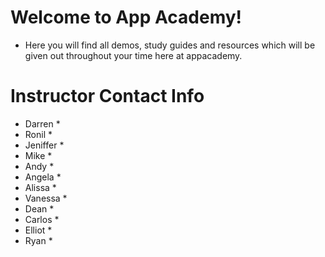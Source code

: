 # Welcome to App Academy! 

* Here you will find all demos, study guides and resources which will be given out throughout your time here at appacademy. 

# Instructor Contact Info 

* Darren 
    * 
* Ronil
    *  
* Jeniffer
    * 
* Mike 
    * 
* Andy 
    * 
* Angela 
    * 
* Alissa 
    * 
* Vanessa
    *
* Dean 
    *
* Carlos 
    * 
* Elliot
    *
* Ryan 
    * 